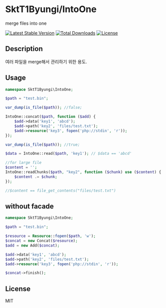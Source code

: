 SktT1Byungi/IntoOne
==============================
merge files into one

[![Latest Stable Version](https://poser.pugx.org/skt-t1-byungi/into-one/v/stable)](https://packagist.org/packages/skt-t1-byungi/into-one)
[![Total Downloads](https://poser.pugx.org/skt-t1-byungi/into-one/downloads)](https://packagist.org/packages/skt-t1-byungi/into-one)
[![License](https://poser.pugx.org/skt-t1-byungi/into-one/license)](https://packagist.org/packages/skt-t1-byungi/into-one)

Description
---
여러 파일을 merge해서 관리하기 위한 용도.

Usage
---

```php
namespace SktT1Byungi\IntoOne;

$path = "test.bin";

var_dump(is_file($path)); //false;

IntoOne::concat($path, function ($add) {
    $add->data('key1', 'abcd');
    $add->path('key2', 'files/test.txt');
    $add->resource('key3', fopen('php://stdin', 'r'));
});

var_dump(is_file($path)); //true;

$data = IntoOne::read($path, 'key1'); // $data == 'abcd'

//for large file
$content = '';
IntoOne::readChunks($path, "key2", function ($chunk) use ($content) {
    $content .= $chunk;
});

//$content == file_get_contents("files/test.txt")
```

without facade
---
```php
namespace SktT1Byungi\IntoOne;

$path = "test.bin";

$resource = Resource::fopen($path, 'w');
$concat = new Concat($resource);
$add = new Add($concat);

$add->data('key1', 'abcd');
$add->path('key2', 'files/test.txt');
$add->resource('key3', fopen('php://stdin', 'r'));

$concat->finish();
```

License
---
MIT



